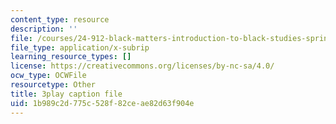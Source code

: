 ```yaml
---
content_type: resource
description: ''
file: /courses/24-912-black-matters-introduction-to-black-studies-spring-2017/1b989c2d775c528f82ceae82d63f904e_WdQUiCPvcvw.vtt
file_type: application/x-subrip
learning_resource_types: []
license: https://creativecommons.org/licenses/by-nc-sa/4.0/
ocw_type: OCWFile
resourcetype: Other
title: 3play caption file
uid: 1b989c2d-775c-528f-82ce-ae82d63f904e
---
```

